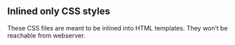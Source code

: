 ## Inlined only CSS styles

These CSS files are meant to be inlined into HTML templates. They won’t be reachable from webserver.